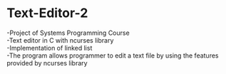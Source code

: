# Text-Editor-2
-Project of Systems Programming Course  
-Text editor in C with ncurses library  
-Implementation of linked list  
-The program allows programmer to edit a text file by using the features provided by ncurses library
